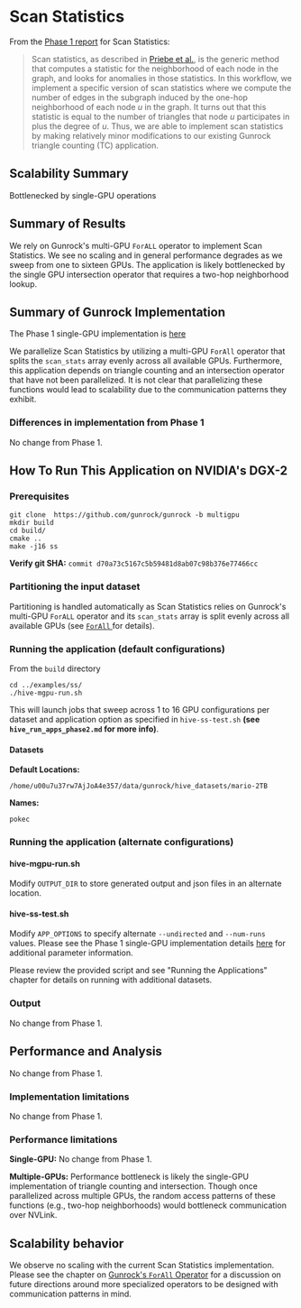 # Scan Statistics

From the [Phase 1 report](https://gunrock.github.io/docs/#/hive/hive_scan_statistics) for Scan Statistics:

> Scan statistics, as described in [Priebe et al.](http://www.cis.jhu.edu/~parky/CEP-Publications/PCMP-CMOT2005.pdf), is the generic method that computes a statistic for the neighborhood of each node in the graph, and looks for anomalies in those statistics. In this workflow, we implement a specific version of scan statistics where we compute the number of edges in the subgraph induced by the one-hop neighborhood of each node $u$ in the graph. It turns out that this statistic is equal to the number of triangles that node $u$ participates in plus the degree of $u$. Thus, we are able to implement scan statistics by making relatively minor modifications to our existing Gunrock triangle counting (TC) application.

## Scalability Summary

Bottlenecked by single-GPU operations

## Summary of Results

We rely on Gunrock's multi-GPU `ForALL` operator to implement Scan Statistics. We see no scaling and in general performance degrades as we sweep from one to sixteen GPUs. The application is likely bottlenecked by the single GPU intersection operator that requires a two-hop neighborhood lookup.

## Summary of Gunrock Implementation

The Phase 1 single-GPU implementation is [here](https://gunrock.github.io/docs/#/hive/hive_scan_statistics)


We parallelize Scan Statistics by utilizing a multi-GPU `ForAll` operator that splits the `scan_stats` array evenly across all available GPUs. Furthermore, this application depends on triangle counting and an intersection operator that have not been parallelized. It is not clear that parallelizing these functions would lead to scalability due to the communication patterns they exhibit.

### Differences in implementation from Phase 1

No change from Phase 1.

## How To Run This Application on NVIDIA's DGX-2

### Prerequisites
```
git clone  https://github.com/gunrock/gunrock -b multigpu
mkdir build
cd build/
cmake ..
make -j16 ss
```
**Verify git SHA:** `commit d70a73c5167c5b59481d8ab07c98b376e77466cc`

### Partitioning the input dataset

Partitioning is handled automatically as Scan Statistics relies on Gunrock's multi-GPU `ForALL` operator and its `scan_stats` array is split evenly across all available GPUs (see [`ForAll` ](#gunrocks-forall-operator) for details).

### Running the application (default configurations)

From the `build` directory

```
cd ../examples/ss/
./hive-mgpu-run.sh
```

This will launch jobs that sweep across 1 to 16 GPU configurations per dataset and application option as specified in `hive-ss-test.sh` **(see `hive_run_apps_phase2.md` for more info)**.


#### Datasets
**Default Locations:**

```
/home/u00u7u37rw7AjJoA4e357/data/gunrock/hive_datasets/mario-2TB
```

**Names:**

```
pokec
```

### Running the application (alternate configurations)

#### hive-mgpu-run.sh


Modify `OUTPUT_DIR` to store generated output and json files in an alternate location.

#### hive-ss-test.sh

Modify `APP_OPTIONS` to specify alternate `--undirected` and `--num-runs` values.  Please see the Phase 1 single-GPU implementation details [here](https://gunrock.github.io/docs/#/hive/hive_scan_statistics) for additional parameter information.

Please review the provided script and see "Running the Applications" chapter for details on running with additional datasets.

### Output

No change from Phase 1.

## Performance and Analysis

No change from Phase 1.


### Implementation limitations

No change from Phase 1.


### Performance limitations

**Single-GPU:** No change from Phase 1.

**Multiple-GPUs:** Performance bottleneck is likely the single-GPU implementation of triangle counting and intersection. Though once parallelized across multiple GPUs, the random access patterns of these functions (e.g., two-hop neighborhoods) would bottleneck communication over NVLink.

## Scalability behavior

We observe no scaling with the current Scan Statistics implementation. Please see the chapter on [Gunrock's `ForAll` Operator](#gunrocks-forall-operator) for a discussion on future directions around more specialized operators to be designed with communication patterns in mind.
